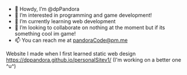 - 👋 Howdy, I’m @dpPandora
- 👀 I’m interested in programming and game development!
- 🌱 I’m currently learning web development
- 💞️ I’m looking to collaborate on nothing at the moment but if its something cool im game!
- 📫 You can reach me at pandoraCode@pm.me

Website I made when I first learned static web design https://dppandora.github.io/personalSitev1/
(I'm working on a better one ^u^)

<!---
dpPandora/dpPandora is a ✨ special ✨ repository because its `README.md` (this file) appears on your GitHub profile.
You can click the Preview link to take a look at your changes.
--->

